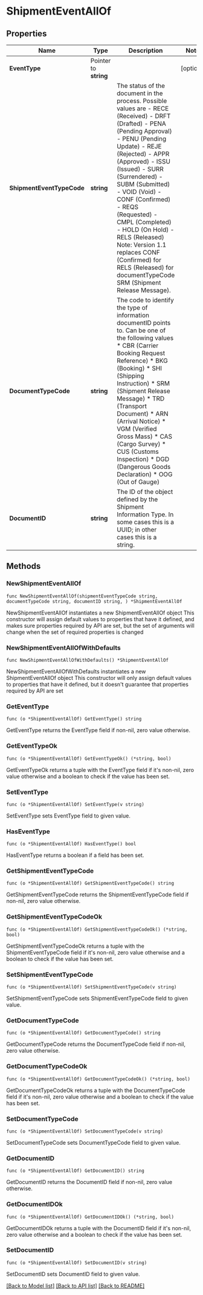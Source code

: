 # ShipmentEventAllOf

## Properties

Name | Type | Description | Notes
------------ | ------------- | ------------- | -------------
**EventType** | Pointer to **string** |  | [optional] 
**ShipmentEventTypeCode** | **string** | The status of the document in the process. Possible values are - RECE (Received) - DRFT (Drafted) - PENA (Pending Approval) - PENU (Pending Update) - REJE (Rejected) - APPR (Approved) - ISSU (Issued) - SURR (Surrendered) - SUBM (Submitted) - VOID (Void) - CONF (Confirmed) - REQS (Requested) - CMPL (Completed) - HOLD (On Hold) - RELS (Released)  Note: Version 1.1 replaces CONF (Confirmed) for RELS (Released) for documentTypeCode SRM (Shipment Release Message).  | 
**DocumentTypeCode** | **string** | The code to identify the type of information documentID points to. Can be one of the following values * CBR (Carrier Booking Request Reference) * BKG (Booking) * SHI (Shipping Instruction) * SRM (Shipment Release Message) * TRD (Transport Document) * ARN (Arrival Notice) * VGM (Verified Gross Mass) * CAS (Cargo Survey) * CUS (Customs Inspection) * DGD (Dangerous Goods Declaration) * OOG (Out of Gauge)  | 
**DocumentID** | **string** | The ID of the object defined by the Shipment Information Type. In some cases this is a UUID; in other cases this is a string.  | 

## Methods

### NewShipmentEventAllOf

`func NewShipmentEventAllOf(shipmentEventTypeCode string, documentTypeCode string, documentID string, ) *ShipmentEventAllOf`

NewShipmentEventAllOf instantiates a new ShipmentEventAllOf object
This constructor will assign default values to properties that have it defined,
and makes sure properties required by API are set, but the set of arguments
will change when the set of required properties is changed

### NewShipmentEventAllOfWithDefaults

`func NewShipmentEventAllOfWithDefaults() *ShipmentEventAllOf`

NewShipmentEventAllOfWithDefaults instantiates a new ShipmentEventAllOf object
This constructor will only assign default values to properties that have it defined,
but it doesn't guarantee that properties required by API are set

### GetEventType

`func (o *ShipmentEventAllOf) GetEventType() string`

GetEventType returns the EventType field if non-nil, zero value otherwise.

### GetEventTypeOk

`func (o *ShipmentEventAllOf) GetEventTypeOk() (*string, bool)`

GetEventTypeOk returns a tuple with the EventType field if it's non-nil, zero value otherwise
and a boolean to check if the value has been set.

### SetEventType

`func (o *ShipmentEventAllOf) SetEventType(v string)`

SetEventType sets EventType field to given value.

### HasEventType

`func (o *ShipmentEventAllOf) HasEventType() bool`

HasEventType returns a boolean if a field has been set.

### GetShipmentEventTypeCode

`func (o *ShipmentEventAllOf) GetShipmentEventTypeCode() string`

GetShipmentEventTypeCode returns the ShipmentEventTypeCode field if non-nil, zero value otherwise.

### GetShipmentEventTypeCodeOk

`func (o *ShipmentEventAllOf) GetShipmentEventTypeCodeOk() (*string, bool)`

GetShipmentEventTypeCodeOk returns a tuple with the ShipmentEventTypeCode field if it's non-nil, zero value otherwise
and a boolean to check if the value has been set.

### SetShipmentEventTypeCode

`func (o *ShipmentEventAllOf) SetShipmentEventTypeCode(v string)`

SetShipmentEventTypeCode sets ShipmentEventTypeCode field to given value.


### GetDocumentTypeCode

`func (o *ShipmentEventAllOf) GetDocumentTypeCode() string`

GetDocumentTypeCode returns the DocumentTypeCode field if non-nil, zero value otherwise.

### GetDocumentTypeCodeOk

`func (o *ShipmentEventAllOf) GetDocumentTypeCodeOk() (*string, bool)`

GetDocumentTypeCodeOk returns a tuple with the DocumentTypeCode field if it's non-nil, zero value otherwise
and a boolean to check if the value has been set.

### SetDocumentTypeCode

`func (o *ShipmentEventAllOf) SetDocumentTypeCode(v string)`

SetDocumentTypeCode sets DocumentTypeCode field to given value.


### GetDocumentID

`func (o *ShipmentEventAllOf) GetDocumentID() string`

GetDocumentID returns the DocumentID field if non-nil, zero value otherwise.

### GetDocumentIDOk

`func (o *ShipmentEventAllOf) GetDocumentIDOk() (*string, bool)`

GetDocumentIDOk returns a tuple with the DocumentID field if it's non-nil, zero value otherwise
and a boolean to check if the value has been set.

### SetDocumentID

`func (o *ShipmentEventAllOf) SetDocumentID(v string)`

SetDocumentID sets DocumentID field to given value.



[[Back to Model list]](../README.md#documentation-for-models) [[Back to API list]](../README.md#documentation-for-api-endpoints) [[Back to README]](../README.md)


